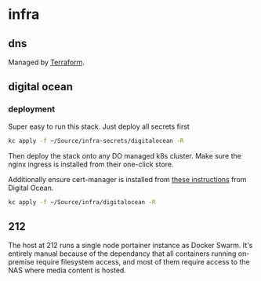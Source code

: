 # infra

## dns

Managed by [Terraform](https://www.terraform.io).

## digital ocean

### deployment

Super easy to run this stack. Just deploy all secrets first

```bash
kc apply -f ~/Source/infra-secrets/digitalocean -R
```

Then deploy the stack onto any DO managed k8s cluster. Make sure the nginx ingress is installed from their one-click store.

Additionally ensure cert-manager is installed from [these instructions](https://www.digitalocean.com/community/tutorials/how-to-set-up-an-nginx-ingress-with-cert-manager-on-digitalocean-kubernetes#step-2-—-setting-up-the-kubernetes-nginx-ingress-controller) from Digital Ocean.

```bash
kc apply -f ~/Source/infra/digitalocean -R
```

## 212

The host at 212 runs a single node portainer instance as Docker Swarm. It's entirely manual because of the dependancy that all containers running on-premise require filesystem access, and most of them require access to the NAS where media content is hosted.
